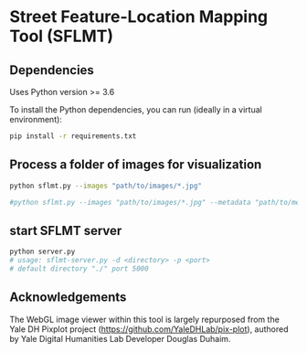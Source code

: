 # Street Feature-Location Mapping Tool (SFLMT)



## Dependencies

Uses Python version >= 3.6

To install the Python dependencies, you can run (ideally in a virtual environment):

```bash
pip install -r requirements.txt
```

## Process a folder of images for visualization

```bash
python sflmt.py --images "path/to/images/*.jpg"

#python sflmt.py --images "path/to/images/*.jpg" --metadata "path/to/metadata/*.json"
```

## start SFLMT server

```bash
python server.py
# usage: sflmt-server.py -d <directory> -p <port>
# default directory "./" port 5000
```

## Acknowledgements
The WebGL image viewer within this tool is largely repurposed from the Yale DH Pixplot project (https://github.com/YaleDHLab/pix-plot), authored by Yale Digital Humanities Lab Developer Douglas Duhaim.
